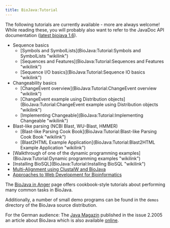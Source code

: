 ```yaml
---
title: BioJava:Tutorial
---
```


The following tutorials are currently available - more are always
welcome! While reading these, you will probably also want to refer to
the JavaDoc API documentation ([latest biojava
1.6](http://www.biojava.org/docs/api/index.html)).

-   Sequence basics
    -   [Symbols and
        SymbolLists](BioJava:Tutorial:Symbols and SymbolLists "wikilink")
    -   [Sequences and
        Features](BioJava:Tutorial:Sequences and Features "wikilink")
    -   [Sequence I/O
        basics](BioJava:Tutorial:Sequence IO basics "wikilink")
-   Changeability basics
    -   [ChangeEvent
        overview](BioJava:Tutorial:ChangeEvent overview "wikilink")
    -   [ChangeEvent example using Distribution
        objects](BioJava:Tutorial:ChangeEvent example using Distribution objects "wikilink")
    -   [Implementing
        Changeable](BioJava:Tutorial:Implementing Changeable "wikilink")
-   Blast-like parsing (NCBI Blast, WU-Blast, HMMER)
    -   [Blast-like Parsing Cook
        Book](BioJava:Tutorial:Blast-like Parsing Cook Book "wikilink")
    -   [Blast2HTML Example
        Application](BioJava:Tutorial:Blast2HTML Example Application "wikilink")
-   [Walkthrough of one of the dynamic programming
    examples](BioJava:Tutorial:Dynamic programming examples "wikilink")
-   [Installing BioSQL](BioJava:Tutorial:Installing BioSQL "wikilink")
-   [Multi-Alignment using ClustalW and
    BioJava](BioJava:Tutorial:MultiAlignClustalW "wikilink")
-   [Approaches to Web Development for
    Bioinformatics](http://medicalcomputing.net/tools_dna1.php)

The [BioJava in Anger](BioJava:Cookbook "wikilink") page offers
cookbook-style tutorials about performing many common tasks in BioJava.

Additionally, a number of small demo programs can be found in the
`demos` directory of the BioJava source distribution.

For the German audience: The [Java Magazin](http://www.java-magazin.de/)
published in the issue 2.2005 an article about BioJava which is also
available
[online](http://www.biojava.org/presentations/JM_2.05_20-23.pdf).
